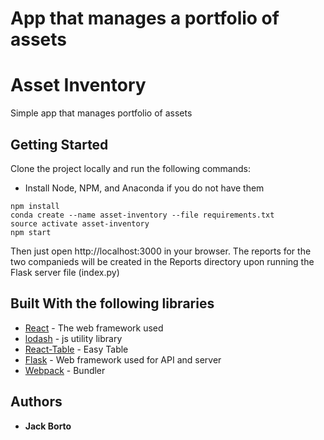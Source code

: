 # App that manages a portfolio of assets
# Asset Inventory
Simple app that manages portfolio of assets

## Getting Started

Clone the project locally and run the following commands:
* Install Node, NPM, and Anaconda if you do not have them

```
npm install
conda create --name asset-inventory --file requirements.txt
source activate asset-inventory
npm start
```

Then just open http://localhost:3000 in your browser. The reports for the two companieds will be created in the Reports directory upon running the Flask server file (index.py)


## Built With the following libraries

* [React](https://reactjs.org) - The web framework used
* [lodash](https://lodash.com/) - js utility library
* [React-Table](https://react-table.js.org/#/story/readme) - Easy Table
* [Flask](http://flask.pocoo.org/) - Web framework used for API and server
* [Webpack](https://webpack.js.org/) - Bundler



## Authors

* **Jack Borto** 
